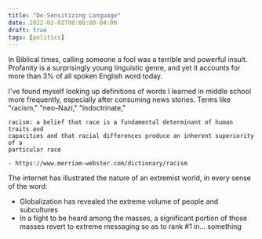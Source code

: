 ```yaml
---
title: "De-Sensitizing Language"
date: 2022-02-02T00:00:00-04:00
draft: true
tags: [politics]
---
```


In Biblical times, calling someone a fool was a terrible and powerful insult.
Profanity is a surprisingly young linguistic genre, and yet it accounts for
more than 3% of all spoken English word today.

I've found myself looking up definitions of words I learned in middle school
more frequently, especially after consuming news stories. Terms like "racism,"
"neo-Nazi," "indoctrinate," 

```
racism: a belief that race is a fundamental determinant of human traits and
capacities and that racial differences produce an inherent superiority of a
particular race

- https://www.merriam-webster.com/dictionary/racism
```

The internet has illustrated the nature of an extremist world, in every sense
of the word:

* Globalization has revealed the extreme volume of people and subcultures
* In a fight to be heard among the masses, a significant portion of those
masses revert to extreme messaging so as to rank #1 in... something

